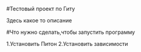 #Тестовый проект по Гиту

Здесь какое то описание

#Что нужно сделать,чтобы запустить программу

1.Установить Питон
2.Установить зависимости